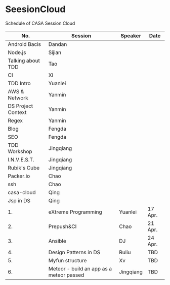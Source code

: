 # SeesionCloud
Schedule of CASA Session Cloud

No.|Session|Speaker|Date
---|-------|-------|----
 |Android Bacis|Dandan|
 |Node.js|Sijian|
 |Talking about TDD|Tao
 |CI|Xi
 |TDD Intro|Yuanlei
 |AWS & Network|Yanmin
 |DS Project Context|Yanmin
 |Regex|Yanmin
 |Blog|Fengda
 |SEO|Fengda
 |TDD Workshop|Jingqiang
 |I.N.V.E.S.T.|Jingqiang
 |Rubik's Cube|Jingqiang
 |Packer.io|Chao
 |ssh|Chao
 |casa-cloud|Qing
 |Jsp in DS|Qing
1. |eXtreme Programming|Yuanlei|17 Apr.
2. |Prepush&CI|Chao|21 Apr.
3. |Ansible|DJ|24 Apr.
4. |Design Patterns in DS|Ruliu|TBD
5. |Myfun structure|Xv|TBD
6. |Meteor - build an app as a meteor passed|Jingqiang|TBD
